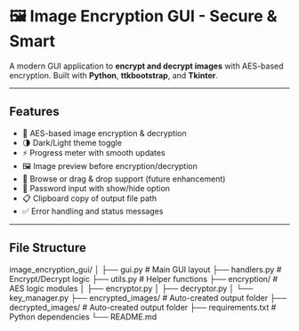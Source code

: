 # 🖼️ Image Encryption GUI - Secure & Smart

A modern GUI application to **encrypt and decrypt images** with AES-based encryption. Built with **Python**, **ttkbootstrap**, and **Tkinter**.

---

## Features

- 🔐 AES-based image encryption & decryption
- 🌗 Dark/Light theme toggle
- ⚡ Progress meter with smooth updates
- 🖼️ Image preview before encryption/decryption
- 📂 Browse or drag & drop support (future enhancement)
- 🔑 Password input with show/hide option
- 📋 Clipboard copy of output file path
- ✅ Error handling and status messages

---

## File Structure

image_encryption_gui/
│
├── gui.py # Main GUI layout
├── handlers.py # Encrypt/Decrypt logic
├── utils.py # Helper functions
├── encryption/ # AES logic modules
│ ├── encryptor.py
│ ├── decryptor.py
│ └── key_manager.py
├── encrypted_images/ # Auto-created output folder
├── decrypted_images/ # Auto-created output folder
├── requirements.txt # Python dependencies
└── README.md
